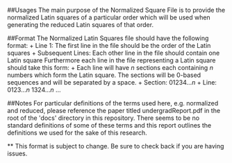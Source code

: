 ##Usages
  The main purpose of the Normalized Square File is to provide the normalized Latin squares of a particular order which will
 be used when generating the reduced Latin squares of that order. 

##Format
  The Normalized Latin Squares file should have the following format:
    + Line 1: The first line in the file should be the order of the Latin squares
    + Subsequent Lines: Each other line in the file should contain one Latin square
  Furthermore each line in the file representing a Latin square should take this form:
    + Each  line will have *n* sections each containing *n* numbers which form the Latin square. The sections will be 0-based 
    sequences and will be separated by a space.
      + Section: 01234...*n*
      + Line: 0123...*n* 1324...*n* ... 
      
##Notes
  For particular definitions of the terms used here, e.g. normalized and reduced, please reference the paper
  titled undergradReport.pdf in the root of the 'docs' directory in this repository. There seems to be no standard definitions
  of some of these terms and this report outlines the definitions we used for the sake of this research.

** This format is subject to change. Be sure to check back if you are having issues.
